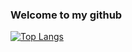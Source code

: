 ### Welcome to my github

[![Top Langs](https://github-readme-stats.vercel.app/api/top-langs/?username=DjalmaHenry&langs_count=8)](https://github.com/DjalmaHenry/github-readme-stats)

<!--
**DjalmaHenry/djalmahenry** is a ✨ _special_ ✨ repository because its `README.md` (this file) appears on your GitHub profile.

Here are some ideas to get you started:

- 🔭 I’m currently working on ...
- 🌱 I’m currently learning ...
- 👯 I’m looking to collaborate on ...
- 🤔 I’m looking for help with ...
- 💬 Ask me about ...
- 📫 How to reach me: ...
- 😄 Pronouns: ...
- ⚡ Fun fact: ...
-->
